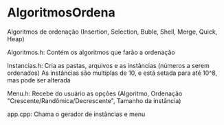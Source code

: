 # AlgoritmosOrdena
Algoritmos de ordenação (Insertion, Selection, Buble, Shell, Merge, Quick, Heap)


Algoritmos.h:
	Contém os algoritmos que farão a ordenação
	
Instancias.h:
	Cria as pastas, arquivos e as instâncias (números a serem ordenados)
	As instâncias são multiplas de 10, e está setada para até 10^8, mas pode ser alterada
	
Menu.h:
	Recebe do usuário as opções (Algoritmo, Ordenação "Crescente/Randômica/Decrescente", Tamanho da instância)
	
app.cpp:
	Chama o gerador de instâncias e menu
